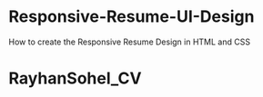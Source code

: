 # Responsive-Resume-UI-Design
How to create the Responsive Resume Design in HTML and CSS
# RayhanSohel_CV
